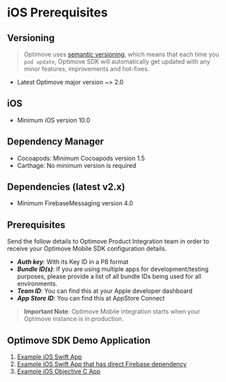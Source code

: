 # iOS Prerequisites

## Versioning

> Optimove uses [semantic versioning](https://semver.org/), which means that each time you `pod update`, Optimove SDK will automatically get updated with any minor features, improvements and hot-fixes.

- Latest Optimove major version ~> 2.0

## iOS

- Minimum iOS version 10.0

## Dependency Manager

- Cocoapods: Minimum Cocoapods version 1.5
- Carthage: No minimum version is required

## Dependencies (latest v2.x)

- Minimum FirebaseMessaging version 4.0

## Prerequisites

Send the follow details to Optimove Product Integration team in order to receive your Optimove Mobile SDK configuration details.

- ***Auth key***: With its Key ID in a P8 format
- ***Bundle ID(s)***: If you are using multiple apps for development/testing purposes, please provide a list of all bundle IDs being used for all environments.
- ***Team ID***: You can find this at your Apple developer dashboard
- ***App Store ID***: You can find this at AppStore Connect

> **Important Note**: Optimove Mobile integration starts when your Optimove instance is in production.

## Optimove SDK Demo Application

1. [Example iOS Swift App](https://github.com/optimove-tech/Mobile-SDK-Integration-Guide/tree/ios-version-2/iOS%20Integration%20Guide/example-apps/swift-demo-app)
2. [Example iOS Swift App that has direct Firebase dependency](https://github.com/optimove-tech/Mobile-SDK-Integration-Guide/tree/ios-version-2/iOS%20Integration%20Guide/example-apps/swift-demo-app-with-direct-firebase-dependency)
3. [Example iOS Objective C App](https://github.com/optimove-tech/Mobile-SDK-Integration-Guide/tree/ios-version-2/iOS%20Integration%20Guide/example-apps/objc-demo-app)

